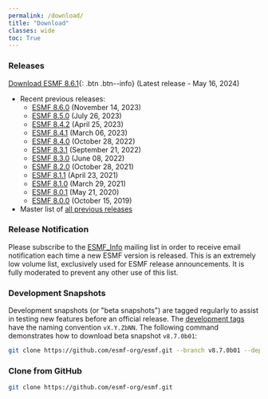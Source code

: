 ```yaml
---
permalink: /download/
title: "Download"
classes: wide
toc: True
---
```

### Releases
[Download ESMF 8.6.1](https://github.com/esmf-org/esmf/releases/latest){: .btn .btn--info} (Latest release - May 16, 2024)
- Recent previous releases:
    - [ESMF 8.6.0](https://github.com/esmf-org/esmf/releases/tag/v8.6.0)        (November 14, 2023)
    - [ESMF 8.5.0](https://github.com/esmf-org/esmf/releases/tag/v8.5.0)        (July 26, 2023)
    - [ESMF 8.4.2](https://github.com/esmf-org/esmf/releases/tag/v8.4.2)        (April 25, 2023)
    - [ESMF 8.4.1](https://github.com/esmf-org/esmf/releases/tag/v8.4.1)        (March 06, 2023)
    - [ESMF 8.4.0](https://github.com/esmf-org/esmf/releases/tag/v8.4.0)        (October 28, 2022)
    - [ESMF 8.3.1](https://github.com/esmf-org/esmf/releases/tag/v8.3.1)        (September 21, 2022)
    - [ESMF 8.3.0](https://github.com/esmf-org/esmf/releases/tag/v8.3.0)        (June 08, 2022)
    - [ESMF 8.2.0](https://github.com/esmf-org/esmf/releases/tag/ESMF_8_2_0)    (October 28, 2021)
    - [ESMF 8.1.1](https://github.com/esmf-org/esmf/releases/tag/ESMF_8_1_1)    (April 23, 2021)
    - [ESMF 8.1.0](https://github.com/esmf-org/esmf/releases/tag/ESMF_8_1_0)    (March 29, 2021)
    - [ESMF 8.0.1](https://github.com/esmf-org/esmf/releases/tag/ESMF_8_0_1)    (May 21, 2020)
    - [ESMF 8.0.0](https://github.com/esmf-org/esmf/releases/tag/ESMF_8_0_0)    (October 15, 2019)
- Master list of [all previous releases](/static/releases.html)

### Release Notification
Please subscribe to the [ESMF_Info](https://groups.google.com/a/ucar.edu/g/esmf_info) mailing list in order to receive email notification each time a new ESMF version is released. This is an extremely low volume list, exclusively used for ESMF release announcements. It is fully moderated to prevent any other use of this list.

### Development Snapshots
Development snapshots (or "beta snapshots") are tagged regularly to assist in testing new features before an official release.
The [development tags](https://github.com/esmf-org/esmf/tags) have the naming convention `vX.Y.ZbNN`.
The following command demonstrates how to download beta snapshot `v8.7.0b01`:

```bash
git clone https://github.com/esmf-org/esmf.git --branch v8.7.0b01 --depth 1
```

### Clone from GitHub
```bash
git clone https://github.com/esmf-org/esmf.git
```
